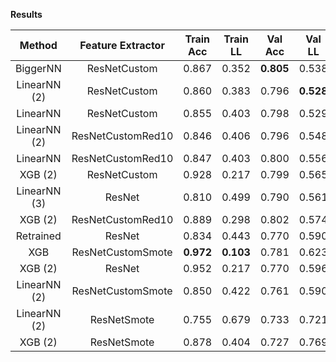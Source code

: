 **Results**
  
| Method             |   Feature Extractor  | Train Acc | Train LL  |  Val Acc  |   Val LL  |  Test Acc |  Test LL  |   Cmp LL   |
| :----------------: | :------------------: | :-------: | :-------: | :-------: | :-------: | :-------: | :-------: | :--------: |
| BiggerNN           | ResNetCustom         |   0.867   |   0.352   | **0.805** |   0.538   | **0.805** | **0.499** |     -      |
| LinearNN (2)       | ResNetCustom         |   0.860   |   0.383   |   0.796   | **0.528** |   0.802   |   0.500   |     -      |
| LinearNN           | ResNetCustom         |   0.855   |   0.403   |   0.798   |   0.529   |   0.801   |   0.505   | **0.5231** |
| LinearNN (2)       | ResNetCustomRed10    |   0.846   |   0.406   |   0.796   |   0.548   |   0.800   |   0.521   |     -      |
| LinearNN           | ResNetCustomRed10    |   0.847   |   0.403   |   0.800   |   0.556   |   0.798   |   0.521   |     -      |
| XGB (2)            | ResNetCustom         |   0.928   |   0.217   |   0.799   |   0.565   | **0.805** |   0.517   |     -      |
| LinearNN (3)       | ResNet               |   0.810   |   0.499   |   0.790   |   0.561   |   0.793   |   0.535   |     -      |
| XGB (2)            | ResNetCustomRed10    |   0.889   |   0.298   |   0.802   |   0.574   | **0.805** |   0.541   |     -      |
| Retrained          | ResNet               |   0.834   |   0.443   |   0.770   |   0.590   |   0.785   |   0.553   |     -      |
| XGB                | ResNetCustomSmote    | **0.972** | **0.103** |   0.781   |   0.623   |   0.798   |   0.574   |     -      |
| XGB (2)            | ResNet               |   0.952   |   0.217   |   0.770   |   0.596   |   0.778   |   0.582   |     -      |
| LinearNN (2)       | ResNetCustomSmote    |   0.850   |   0.422   |   0.761   |   0.590   |   0.778   |   0.583   |     -      |
| LinearNN (2)       | ResNetSmote          |   0.755   |   0.679   |   0.733   |   0.721   |   0.753   |   0.705   |     -      |
| XGB (2)            | ResNetSmote          |   0.878   |   0.404   |   0.727   |   0.769   |   0.722   |   0.738   |     -      |
